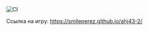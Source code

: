 ![CI](https://github.com/smileperez/ahj-43-2/actions/workflows/web.yml/badge.svg)

Ссылка на игру:
https://smileperez.github.io/ahj43-2/